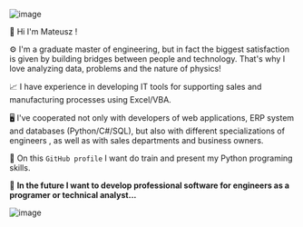 ![image](https://user-images.githubusercontent.com/103432222/225713865-e320e7a7-78d2-4978-a422-8b85bc48f564.png)


👋 Hi I'm Mateusz !

⚙ I'm a graduate master of engineering, but in fact the biggest satisfaction is given by building bridges between people and technology. That's why I love analyzing data, problems and the nature of physics!

📈 I have experience in developing IT tools for supporting sales and manufacturing processes using Excel/VBA. 

🖥️ I've cooperated not only with developers of web applications, ERP system and databases (Python/C#/SQL), but also with different specializations of engineers , as well as with sales departments and business owners.

🐍 On this ```GitHub profile``` I want do train and present my Python programing skills.

💪 **In the future I want to develop professional software for engineers as a programer or technical analyst...**

![image](https://user-images.githubusercontent.com/103432222/225713094-506361d6-101a-4fd3-a574-db083c2b70fa.png)


<!---
mateo139/mateo139 is a ✨ special ✨ repository because its `README.md` (this file) appears on your GitHub profile.
You can click the Preview link to take a look at your changes.
--->
